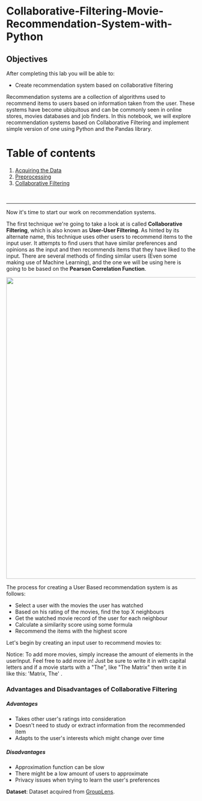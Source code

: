 # Collaborative-Filtering-Movie-Recommendation-System-with-Python



## Objectives

After completing this lab you will be able to:

*   Create recommendation system based on collaborative filtering

Recommendation systems are a collection of algorithms used to recommend items to users based on information taken from the user. These systems have become ubiquitous and can be commonly seen in online stores, movies databases and job finders. In this notebook, we will explore recommendation systems based on Collaborative Filtering and implement simple version of one using Python and the Pandas library.

<h1>Table of contents</h1>

<div class="alert alert-block alert-info" style="margin-top: 20px">
    <ol>
        <li><a href="https://#ref1">Acquiring the Data</a></li>
        <li><a href="https://#ref2">Preprocessing</a></li>
        <li><a href="https://#ref3">Collaborative Filtering</a></li>
    </ol>
</div>
<br>
<hr>

Now it's time to start our work on recommendation systems.

The first technique we're going to take a look at is called **Collaborative Filtering**, which is also known as **User-User Filtering**. As hinted by its alternate name, this technique uses other users to recommend items to the input user. It attempts to find users that have similar preferences and opinions as the input and then recommends items that they have liked to the input. There are several methods of finding similar users (Even some making use of Machine Learning), and the one we will be using here is going to be based on the **Pearson Correlation Function**.

<img src="https://cf-courses-data.s3.us.cloud-object-storage.appdomain.cloud/IBMDeveloperSkillsNetwork-ML0101EN-SkillsNetwork/labs/Module%205/images/User_Item.png" width=800px>

The process for creating a User Based recommendation system is as follows:

*   Select a user with the movies the user has watched
*   Based on his rating of the movies, find the top X neighbours
*   Get the watched movie record of the user for each neighbour
*   Calculate a similarity score using some formula
*   Recommend the items with the highest score

Let's begin by creating an input user to recommend movies to:

Notice: To add more movies, simply increase the amount of elements in the userInput. Feel free to add more in! Just be sure to write it in with capital letters and if a movie starts with a "The", like "The Matrix" then write it in like this: 'Matrix, The' .

### Advantages and Disadvantages of Collaborative Filtering

##### Advantages

*   Takes other user's ratings into consideration
*   Doesn't need to study or extract information from the recommended item
*   Adapts to the user's interests which might change over time

##### Disadvantages

*   Approximation function can be slow
*   There might be a low amount of users to approximate
*   Privacy issues when trying to learn the user's preferences

__Dataset__: Dataset acquired from [GroupLens](https://cf-courses-data.s3.us.cloud-object-storage.appdomain.cloud/IBMDeveloperSkillsNetwork-ML0101EN-SkillsNetwork/labs/Module%205/data/moviedataset.zip).
